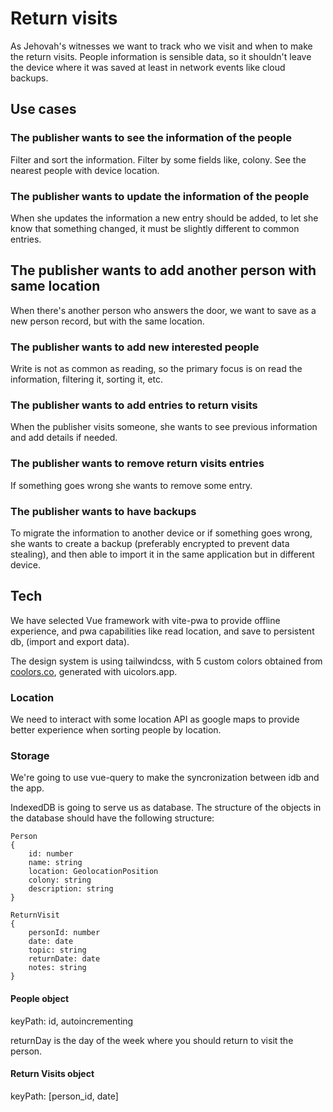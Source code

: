 # Return visits

As Jehovah's witnesses we want to track who we visit and when to make the return
visits. People information is sensible data, so it shouldn't leave the device
where it was saved at least in network events like cloud backups.

## Use cases

### The publisher wants to see the information of the people

Filter and sort the information.
Filter by some fields like, colony.
See the nearest people with device location.

### The publisher wants to update the information of the people

When she updates the information a new entry should be added, to let she know
that something changed, it must be slightly different to common entries.

## The publisher wants to add another person with same location

When there's another person who answers the door, we want to save as a new
person record, but with the same location.

### The publisher wants to add new interested people

Write is not as common as reading, so the primary focus is on read the
information, filtering it, sorting it, etc.

### The publisher wants to add entries to return visits

When the publisher visits someone, she wants to see previous information and add
details if needed.

### The publisher wants to remove return visits entries

If something goes wrong she wants to remove some entry.

### The publisher wants to have backups

To migrate the information to another device or if something goes wrong, she
wants to create a backup (preferably encrypted to prevent data stealing), and
then able to import it in the same application but in different device.

## Tech

We have selected Vue framework with vite-pwa to provide offline experience, and
pwa capabilities like read location, and save to persistent db, (import and
export data).

The design system is using tailwindcss, with 5 custom colors obtained from
[coolors.co](https://coolors.co/7fb069-fffbbd-e6aa68-ca3c25-1d1a05), generated
with uicolors.app.

### Location

We need to interact with some location API as google maps to provide better
experience when sorting people by location.

### Storage

We're going to use vue-query to make the syncronization between idb and the app.

IndexedDB is going to serve us as database.
The structure of the objects in the database should have the following
structure:

```
Person
{
	id: number
	name: string
	location: GeolocationPosition
	colony: string
	description: string
}

ReturnVisit
{
	personId: number
	date: date
	topic: string
	returnDate: date
	notes: string
}
```

#### People object

keyPath: id, autoincrementing

returnDay is the day of the week where you should return to visit the person.

#### Return Visits object

keyPath: [person_id, date]
